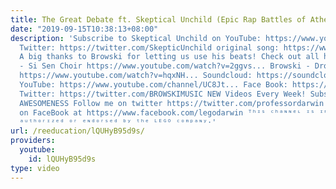 ```yaml
---
title: The Great Debate ft. Skeptical Unchild (Epic Rap Battles of Atheism)
date: "2019-09-15T10:38:13+08:00"
description: 'Subscribe to Skeptical Unchild on YouTube: https://www.youtube.com/channel/UCXsBXTjcEqKDqfcdKvkGqzA
  Twitter: https://twitter.com/SkepticUnchild original song: https://www.youtube.com/watch?v=lNpphVumJ_4
  A big thanks to Browski for letting us use his beats! Check out all his stuff! Browski
  - Si Sen Choir https://www.youtube.com/watch?v=2ggvs... Browski - Drop That Bitch
  https://www.youtube.com/watch?v=hqxNH... Soundcloud: https://soundcloud.com/browskimusic
  YouTube: https://www.youtube.com/channel/UC8Jt... Face Book: https://www.facebook.com/browskimusic...
  Twitter: https://twitter.com/BROWSKIMUSIC NEW Videos Every Week! Subscribe for more
  AWESOMENESS Follow me on twitter https://twitter.com/professordarwin and Like us
  on FaceBook at https://www.facebook.com/legodarwin ᵀʰᶦˢ ᶜʰᵃᶰᶰᵉᶫ ᶦˢ ᶦᶰ ᶰᵒ ʷᵃʸ ˢᵖᵒᶰˢᵒʳᵉᵈ,
  ᵃᵘᵗʰᵒʳᶦᶻᵉᵈ ᵒʳ ᵉᶰᵈᵒʳˢᵉᵈ ᵇʸ ᵗʰᵉ ᴸᴱᴳᴼ ᶜᵒᵐᵖᵃᶰʸ⋅'
url: /reeducation/lQUHyB95d9s/
providers:
  youtube:
    id: lQUHyB95d9s
type: video
---
```

